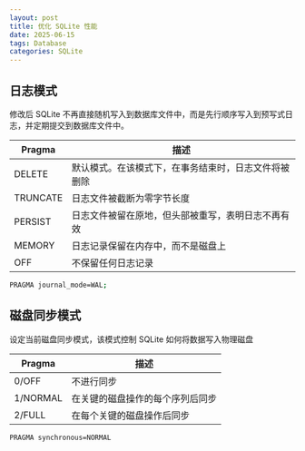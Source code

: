 ```yaml
---
layout: post
title: 优化 SQLite 性能
date: 2025-06-15
tags: Database
categories: SQLite
---
```


## 日志模式

修改后 SQLite 不再直接随机写入到数据库文件中，而是先行顺序写入到预写式日志，并定期提交到数据库文件中。

| Pragma   | 描述                                                 |
| -------- | ---------------------------------------------------- |
| DELETE   | 默认模式。在该模式下，在事务结束时，日志文件将被删除 |
| TRUNCATE | 日志文件被截断为零字节长度                           |
| PERSIST  | 日志文件被留在原地，但头部被重写，表明日志不再有效   |
| MEMORY   | 日志记录保留在内存中，而不是磁盘上                   |
| OFF      | 不保留任何日志记录                                   |

```bash
PRAGMA journal_mode=WAL;
```

## 磁盘同步模式

设定当前磁盘同步模式，该模式控制 SQLite 如何将数据写入物理磁盘

| Pragma   | 描述                             |
| -------- | -------------------------------- |
| 0/OFF    | 不进行同步                       |
| 1/NORMAL | 在关键的磁盘操作的每个序列后同步 |
| 2/FULL   | 在每个关键的磁盘操作后同步       |

```bash
PRAGMA synchronous=NORMAL
```
